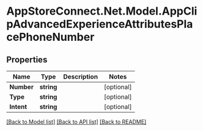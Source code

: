 # AppStoreConnect.Net.Model.AppClipAdvancedExperienceAttributesPlacePhoneNumber

## Properties

Name | Type | Description | Notes
------------ | ------------- | ------------- | -------------
**Number** | **string** |  | [optional] 
**Type** | **string** |  | [optional] 
**Intent** | **string** |  | [optional] 

[[Back to Model list]](../README.md#documentation-for-models) [[Back to API list]](../README.md#documentation-for-api-endpoints) [[Back to README]](../README.md)

